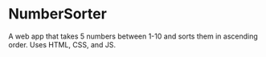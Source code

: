 # NumberSorter
A web app that takes 5 numbers between 1-10 and sorts them in ascending order. Uses HTML, CSS, and JS.
